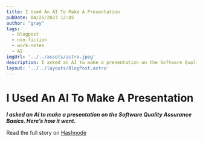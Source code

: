 ```yaml
---
title: I Used An AI To Make A Presentation
pubDate: 04/25/2023 12:05
author: "gray"
tags:
  - blogpost
  - non-fiction
  - work-notes
  - AI
imgUrl: '../../assets/astro.jpeg'
description: I asked an AI to make a presentation on the Software Quality Assurance Basics. 
layout: '../../layouts/BlogPost.astro'
---
```


# I Used An AI To Make A Presentation


***I asked an AI to make a presentation on the Software Quality Assurance Basics. Here’s how it went.***


Read the full story on [Hashnode](https://digracesion.hashnode.dev/i-used-an-ai-to-make-a-presentation)
